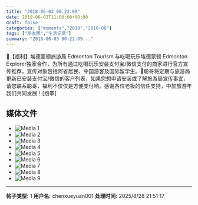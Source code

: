 ```yaml
---
title: "2018-06-03 00:22:09"
date: 2018-06-03T11:00:00+08:00
draft: false
categories: ["moments","2018","2018-06"]
tags: ["朋友圈","生活记录"]
summary: "2018-06-03 00:22:09..."
---
```


🎉【福利】埃德蒙顿旅游局 Edmonton Tourism 与吃喝玩乐埃德蒙顿 Edmonton Explorer独家合作，为所有通过吃喝玩乐安装支付宝/微信支付的商家进行官方宣传推荐，宣传对象包括阿省居民、中国游客及国际留学生。🍻聪哥将定期与旅游局更新已安装支付宝/微信的客户列表，如果您想申请安装或了解旅游局宣传事宜，请您联系聪哥，福利不仅仅是方便支付哟。感谢各位老板的信任支持，中加旅游年我们共同发展！[抱拳]

## 媒体文件

- ![Media 1](/Moments/photos/2018-06-03/201806030022090.jpg)
- ![Media 2](/Moments/photos/2018-06-03/201806030022091.jpg)
- ![Media 3](/Moments/photos/2018-06-03/201806030022092.jpg)
- ![Media 4](/Moments/photos/2018-06-03/201806030022093.jpg)
- ![Media 5](/Moments/photos/2018-06-03/201806030022094.jpg)
- ![Media 6](/Moments/photos/2018-06-03/201806030022095.jpg)
- ![Media 7](/Moments/photos/2018-06-03/201806030022096.jpg)
- ![Media 8](/Moments/photos/2018-06-03/201806030022097.jpg)
- ![Media 9](/Moments/photos/2018-06-03/201806030022098.jpg)

---

**帖子类型:** 1
**用户名:** chenxueyuan001
**处理时间:** 2025/8/28 21:51:17